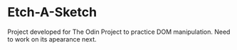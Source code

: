 # Etch-A-Sketch

Project developed for The Odin Project to practice DOM manipulation.
Need to work on its apearance next.